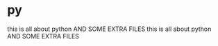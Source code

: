 # py
this is all  about python AND SOME EXTRA FILES 
this is all  about python AND SOME EXTRA FILES 
